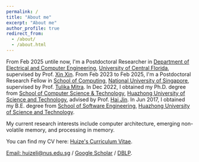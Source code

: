 ```yaml
---
permalink: /
title: "About me"
excerpt: "About me"
author_profile: true
redirect_from: 
  - /about/
  - /about.html
---
```


From Feb 2025 untile now, I'm a Postdoctoral Researcher in [Department of Electrical and Computer Engineering](https://www.ece.ucf.edu/), [University of Central Florida](https://www.ucf.edu/), supervised by Prof. [Xin Xin](https://xinx2013.github.io/). From Feb 2023 to Feb 2025, I'm a Postdoctoral Research Fellow in [School of Computing](https://www.comp.nus.edu.sg/), [National University of Singapore](https://nus.edu.sg/), supervised by Prof. [Tulika Mitra](https://www.comp.nus.edu.sg/~tulika/). In Dec 2022, I obtained my Ph.D. degree from [School of Computer Science & Technology](http://english.cs.hust.edu.cn/), [Huazhong University of Science and Technology](https://english.hust.edu.cn/), advised by Prof. [Hai Jin](https://www.linkedin.com/in/jinhust/). In Jun 2017, I obtained my B.E. degree from [School of Software Engineering](http://english.sse.hust.edu.cn/), [Huazhong University of Science and Technology](https://english.hust.edu.cn/).

My current research interests include computer architecture, emerging non-volatile memory, and processing in memory.   

You can find my CV here: [Huize's Curriculum Vitae](../assets/Academic_CV_Huize.pdf).

[Email: huizeli@nus.edu.sg](mailto:huizeli@nus.edu.sg) / [Google Scholar](https://scholar.google.com/citations?user=1gJ5xAsAAAAJ&hl=en) / [DBLP](https://dblp.org/pid/278/8981.html).
